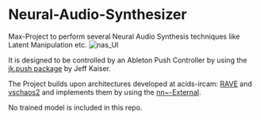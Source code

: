 # Neural-Audio-Synthesizer
Max-Project to perform several Neural Audio Synthesis techniques like Latent Manipulation etc.
![nas_UI](https://github.com/user-attachments/assets/3d3d699e-cf6c-46b7-9d81-ddfc369b967c)

It is designed to be controlled by an Ableton Push Controller by using the [jk.push package](https://jeffkaiser.com/product/jk-push-software-for-interacting-with-ableton-push-in-cycling-74s-max-environment/) by Jeff Kaiser.

The Project builds upon architectures developed at acids-ircam: [RAVE](github.com/acids-ircam/RAVE) and [vschaos2](https://github.com/acids-ircam/vschaos2) and implements them by using the [nn~-External](https://github.com/acids-ircam/nn_tilde).

No trained model is included in this repo.
